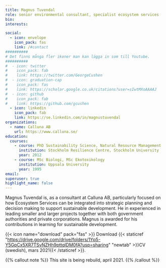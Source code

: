 ```yaml
---
title: Magnus Tuvendal
role: senior environmental consultant, specialist ecosystem services
bio:
interests:

social:
  - icon: envelope
    icon_pack: fas
    link: /#contact
##########
# Det finns många fler ikoner man kan lägga in som till Youtube.
##########
#  - icon: twitter
#    icon_pack: fab
#    link: https://twitter.com/GeorgeCushen
#  - icon: graduation-cap
#    icon_pack: fas
#    link: https://scholar.google.co.uk/citations?user=sIwtMXoAAAAJ
#  - icon: github
#    icon_pack: fab
#    link: https://github.com/gcushen
  - icon: linkedin
    icon_pack: fab
    link: https://se.linkedin.com/in/magnustuvendal
organizations:
  - name: Calluna AB
    url: https://www.calluna.se/
education:
  courses:
    - course: PhD Sustainability Science, Natural Resource Management
      institution: Stockholm Resilience Centre, Stockholm University
      year: 2012
    - course: MSc Biologi, MSc Ekotoxikology
      institution: Uppsala University
      year: 1995
email:
superuser: true
highlight_name: false
---
```


Magnus Tuvendal is, as a consultant at Calluna AB, particularly focused on how Ecosystem Services can be integrated into strategic planning and decision making to support sustainable development. He in experienced in leading smaller and larger projects together with both government authorities and private corporations. Magnus is  awarded for his contributions in learning for sustainable development. 

{{< icon name="download" pack="fas" >}} Download {{< staticref "https://drive.google.com/drive/folders/1Yp5-Y5GpCx5XR7TSvNZHh9pttqIDM0fA?usp=sharing" "newtab" >}}CV (swedish), mars 2021{{< /staticref >}}.

{{% callout note %}}  This site is being rebuild, april 2021. {{% /callout %}}
